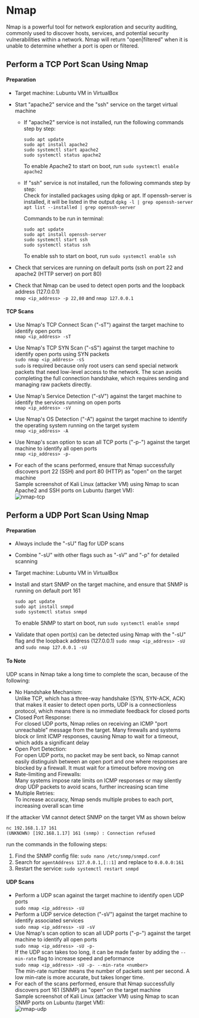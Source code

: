 # Nmap

Nmap is a powerful tool for network exploration and security auditing, commonly used to discover hosts, services, and potential security vulnerabilities within a network. Nmap will return "open|filtered" when it is unable to determine whether a port is open or filtered.

## Perform a TCP Port Scan Using Nmap

#### Preparation
- Target machine: Lubuntu VM in VirtualBox
- Start "apache2" service and the "ssh" service on the target virtual machine
  - If "apache2" service is not installed, run the following commands step by step:
    ```
    sudo apt update
    sudo apt install apache2
    sudo systemctl start apache2
    sudo systemctl status apache2
    ```
    To enable Apache2 to start on boot, run `sudo systemctl enable apache2` <br/>

  - If "ssh" service is not installed, run the following commands step by step: <br/>
    Check for installed packages using dpkg or apt. If openssh-server is installed, it will be listed in the output
    `dpkg -l | grep openssh-server`
    `apt list --installed | grep openssh-server`

    Commands to be run in terminal: <br/>
    ```
    sudo apt update
    sudo apt install openssh-server
    sudo systemctl start ssh
    sudo systemctl status ssh
    ```
    To enable ssh to start on boot, run `sudo systemctl enable ssh` <br/>
    
- Check that services are running on default ports (ssh on port 22 and apache2 (HTTP server) on port 80)
- Check that Nmap can be used to detect open ports and the loopback address (127.0.0.1) <br/>
  `nmap <ip_address> -p 22,80` and `nmap 127.0.0.1`

#### TCP Scans
- Use Nmap's TCP Connect Scan ("-sT") against the target machine to identify open ports <br/>
  `nmap <ip_address> -sT`
  
- Use Nmap's TCP SYN Scan ("-sS") against the target machine to identify open ports using SYN packets <br/>
  `sudo nmap <ip_address> -sS` <br/>
  `sudo` is required because only root users can send special network packets that need low-level access to the network. The scan avoids completing the full connection handshake, which requires sending and managing raw packets directly.
  
- Use Nmap's Service Detection ("-sV") against the target machine to identify the services running on open ports <br/>
  `nmap <ip_address> -sV`

- Use Nmap's OS Detection ("-A") against the target machine to identify the operating system running on the target system <br/>
  `nmap <ip_address> -A`

- Use Nmap's scan option to scan all TCP ports ("-p-") against the target machine to identify all open ports <br/>
  `nmap <ip_address> -p-`

- For each of the scans performed, ensure that Nmap successfully discovers port 22 (SSH) and port 80 (HTTP) as "open" on the target machine <br/>
  Sample screenshot of Kali Linux (attacker VM) using Nmap to scan Apache2 and SSH ports on Lubuntu (target VM): <br/>
  ![nmap-tcp](https://github.com/user-attachments/assets/87390a83-446e-45f2-b1d8-cbc06e2d055e)



## Perform a UDP Port Scan Using Nmap
#### Preparation
- Always include the "-sU" flag for UDP scans
- Combine "-sU" with other flags such as "-sV" and "-p" for detailed scanning
- Target machine: Lubuntu VM in VirtualBox
- Install and start SNMP on the target machine, and ensure that SNMP is running on default port 161
  ```
  sudo apt update
  sudo apt install snmpd
  sudo systemctl status snmpd
  ```
  To enable SNMP to start on boot, run `sudo systemctl enable snmpd` <br/>
  
- Validate that open port(s) can be detected using Nmap with the "-sU" flag and the loopback address (127.0.0.1)
  `sudo nmap <ip_address> -sU` and `sudo nmap 127.0.0.1 -sU` <br/> 

#### To Note
UDP scans in Nmap take a long time to complete the scan, because of the following: <br/>
- No Handshake Mechanism: <br/>
  Unlike TCP, which has a three-way handshake (SYN, SYN-ACK, ACK) that makes it easier to detect open ports, UDP is a connectionless protocol, which means there is no immediate feedback for closed ports
- Closed Port Response: <br/>
  For closed UDP ports, Nmap relies on receiving an ICMP "port unreachable" message from the target. Many firewalls and systems block or limit ICMP responses, causing Nmap to wait for a timeout, which adds a significant delay
- Open Port Detection: <br/>
  For open UDP ports, no packet may be sent back, so Nmap cannot easily distinguish between an open port and one where responses are blocked by a firewall. It must wait for a timeout before moving on
- Rate-limiting and Firewalls: <br/>
  Many systems impose rate limits on ICMP responses or may silently drop UDP packets to avoid scans, further increasing scan time
- Multiple Retries: <br/>
  To increase accuracy, Nmap sends multiple probes to each port, increasing overall scan time

If the attacker VM cannot detect SNMP on the target VM as shown below <br/>
```
nc 192.168.1.17 161
(UNKNOWN) [192.168.1.17] 161 (snmp) : Connection refused
```
run the commands in the following steps:
1. Find the SNMP config file: `sudo nano /etc/snmp/snmpd.conf`
2. Search for `agentAddress 127.0.0.1,[::1]` and replace to `0.0.0.0:161`
3. Restart the service: `sudo systemctl restart snmpd`


#### UDP Scans
- Perform a UDP scan against the target machine to identify open UDP ports <br/>
  `sudo nmap <ip_address> -sU` 
- Perform a UDP service detection ("-sV") against the target machine to identify associated services <br/>
  `sudo nmap <ip_address> -sU -sV` 
- Use Nmap's scan option to scan all UDP ports ("-p-") against the target machine to identify all open ports <br/>
  `sudo nmap <ip_address> -sU -p-` <br/>
  If the UDP scan takes too long, it can be made faster by adding the `--min-rate` flag to increase speed and peformance <br/>
  `sudo nmap <ip_address> -sU -p- --min-rate <number>` <br/>
  The min-rate number means the number of packets sent per second. A low min-rate is more accurate, but takes longer time.
- For each of the scans performed, ensure that Nmap successfully discovers port 161 (SNMP) as "open" on the target machine <br/>
  Sample screenshot of Kali Linux (attacker VM) using Nmap to scan SNMP ports on Lubuntu (target VM): <br/>
  ![nmap-udp](https://github.com/user-attachments/assets/0d3b1f5b-c870-4c9c-84d4-e6380df2368a)

